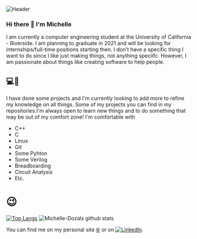 
![Header](https://user-images.githubusercontent.com/62925991/96195198-02207e80-0f01-11eb-8e60-3cadb3e48558.jpg)


<!--
**Michelle-Dozal/Michelle-Dozal** is a ✨ _special_ ✨ repository because its `README.md` (this file) appears on your GitHub profile.


- 🔭 I’m currently working on ...
- 🌱 I’m currently learning ...
- 👯 I’m looking to collaborate on ...
- 🤔 I’m looking for help with ...
- 💬 Ask me about ...
- 📫 How to reach me: ...
- 😄 Pronouns: ...
- ⚡ Fun fact: ...
-->
### Hi there 👋 I'm Michelle
I am currently a computer engineering student at the University of California - Riverside. I am planning to graduate in 2021 and will be looking for internships/full-time positions starting then. I don't have a specific thing I want to do since I like just making things, not anything speciifc. However, I am passionate about things like creating software to help people. 

## :computer::electric_plug:
I have done some projects and I'm currently looking to add more to refine my knowledge on all things. Some of my projects you can find in my repositories.I'm always open to learn new things and to do something that may be out of my comfort zone! I'm comfortable with 
* C++
* C
* Linux
* Git
* Some Pyhton
* Some Verilog
* Breadboarding 
* Circuit Analysis
* Etc. 

# :wink:

[![Top Langs](https://github-readme-stats.vercel.app/api/top-langs/?username=Michelle-Dozal&langs_count=8&show_icons=true&theme=radical)](https://github.com/Michelle-Dozal/github-readme-stats)
![Michelle-Dozals github stats](https://github-readme-stats.vercel.app/api?username=Michelle-Dozal&show_icons=true&theme=radical)



You can find me on my personal site [:globe_with_meridians:][1] or on [![LinkedIn][3.2]][2].

<!-- Icons -->
[3.2]: https://raw.githubusercontent.com/MartinHeinz/MartinHeinz/master/linkedin-3-16.png (LinkedIn icon without padding)

<!-- Links to your social media accounts -->
[1]: https://michelle-dozal.github.io
[2]: https://www.linkedin.com/in/michelle-dozal-6032561aa/

